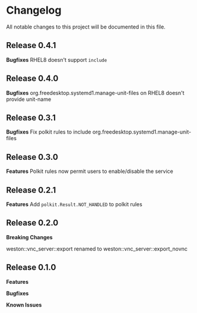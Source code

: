 # Changelog

All notable changes to this project will be documented in this file.

## Release 0.4.1

**Bugfixes**
RHEL8 doesn't support `include`

## Release 0.4.0

**Bugfixes**
org.freedesktop.systemd1.manage-unit-files on RHEL8 doesn't provide unit-name

## Release 0.3.1

**Bugfixes**
Fix polkit rules to include org.freedesktop.systemd1.manage-unit-files

## Release 0.3.0

**Features**
Polkit rules now permit users to enable/disable the service

## Release 0.2.1

**Features**
Add `polkit.Result.NOT_HANDLED` to polkit rules

## Release 0.2.0

**Breaking Changes**

weston::vnc_server::export renamed to weston::vnc_server::export_novnc

## Release 0.1.0

**Features**

**Bugfixes**

**Known Issues**
